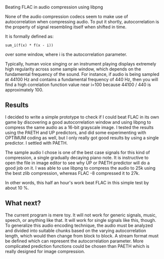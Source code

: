 Beating FLAC in audio compression using libpng

None of the audio compression codecs seem to make use of autocorrelation when
compressing audio.  To put it shortly, autocorrelation is the property of
signal resembling itself when shifted in time.

It is formally defined as:

    sum_i(f(x) * f(x - i))

over some window, where i is the autocorrelation parameter.

Typically, human voice singing or an instrument playing displays extremely high
regularity across some sample window, which depends on the fundamental
frequency of the sound. For instance, if audio is being sampled at 44100 Hz and
contains a fundamental frequency of 440 Hz, then you will find a high
correlation function value near i=100 because 44100 / 440 is approximately 100.

Results
-------

I decided to write a simple prototype to check if I could beat FLAC in its own
game by discovering a good autocorrelation window and using libpng to compress
the same audio as a 16-bit grayscale image. I tested the results using the
PAETH and UP predictors, and did some experimenting with OPTIMUM coding as
well, but I only really got good results by using a single predictor. I settled
with PAETH.

The sample audio I chose is one of the best case signals for this kind of
compression, a single gradually decaying piano note. It is instructive to open
the file in image editor to see why UP or PAETH predictor will do a good job on
it. I was able to use libpng to compress the audio to 25k using the best zlib
compression, whereas FLAC -8 compressed it to 27k.

In other words, this half an hour's work beat FLAC in this simple test by about
10 %.

What next?
----------

The current program is mere toy. It will not work for generic signals, music,
speech, or anything like that. It will work for single signals like this,
though. To generalize this audio encoding technique, the audio must be analyzed
and divided into suitable chunks based on the varying autocorrelation length,
which would then change from block to block. A stream format must be defined
which can represent the autocorrelation parameter. More complicated prediction
functions could be chosen than PAETH which is really designed for image
compression.

